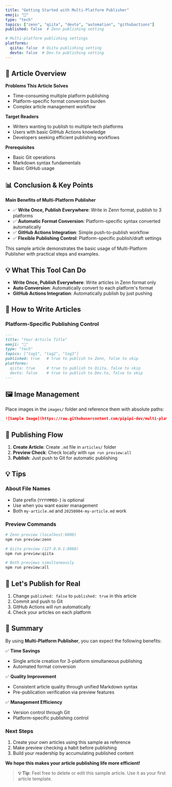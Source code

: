 ```yaml
---
title: "Getting Started with Multi-Platform Publisher"
emoji: "🚀"
type: "tech"
topics: ["zenn", "qiita", "devto", "automation", "githubactions"]
published: false  # Zenn publishing setting

# Multi-platform publishing settings
platforms:
  qiita: false  # Qiita publishing setting
  devto: false  # Dev.to publishing setting
---
```


## 🎯 Article Overview

**Problems This Article Solves**
- Time-consuming multiple platform publishing
- Platform-specific format conversion burden
- Complex article management workflow

**Target Readers**
- Writers wanting to publish to multiple tech platforms
- Users with basic GitHub Actions knowledge
- Developers seeking efficient publishing workflows

**Prerequisites**
- Basic Git operations
- Markdown syntax fundamentals
- Basic GitHub usage

## 📊 Conclusion & Key Points

**Main Benefits of Multi-Platform Publisher**
- ✅ **Write Once, Publish Everywhere**: Write in Zenn format, publish to 3 platforms
- ✅ **Automatic Format Conversion**: Platform-specific syntax converted automatically
- ✅ **GitHub Actions Integration**: Simple push-to-publish workflow
- ✅ **Flexible Publishing Control**: Platform-specific publish/draft settings

This sample article demonstrates the basic usage of Multi-Platform Publisher with practical steps and examples.

## 💡 What This Tool Can Do

- **Write Once, Publish Everywhere**: Write articles in Zenn format only
- **Auto Conversion**: Automatically convert to each platform's format
- **GitHub Actions Integration**: Automatically publish by just pushing

## 📝 How to Write Articles

### Platform-Specific Publishing Control

```markdown
---
title: "Your Article Title"
emoji: "🚀"
type: "tech"
topics: ["tag1", "tag2", "tag3"]
published: true   # true to publish to Zenn, false to skip
platforms:
  qiita: true     # true to publish to Qiita, false to skip
  devto: false    # true to publish to Dev.to, false to skip
---
```

## 🖼️ Image Management

Place images in the `images/` folder and reference them with absolute paths:

```markdown
![Sample Image](https://raw.githubusercontent.com/pipipi-dev/multi-platform-publisher/main/images/sample.png)
```

## 🔄 Publishing Flow

1. **Create Article**: Create `.md` file in `articles/` folder
2. **Preview Check**: Check locally with `npm run preview:all`
3. **Publish**: Just push to Git for automatic publishing

## 💡 Tips

### About File Names
- Date prefix (`YYYYMMDD-`) is optional
- Use when you want easier management
- Both `my-article.md` and `20250904-my-article.md` work

### Preview Commands
```bash
# Zenn preview (localhost:8000)
npm run preview:zenn

# Qiita preview (127.0.0.1:8888)
npm run preview:qiita

# Both previews simultaneously
npm run preview:all
```

## 🚀 Let's Publish for Real

1. Change `published: false` to `published: true` in this article
2. Commit and push to Git
3. GitHub Actions will run automatically
4. Check your articles on each platform

## 🎯 Summary

By using **Multi-Platform Publisher**, you can expect the following benefits:

✅ **Time Savings**
- Single article creation for 3-platform simultaneous publishing
- Automated format conversion

✅ **Quality Improvement**
- Consistent article quality through unified Markdown syntax
- Pre-publication verification via preview features

✅ **Management Efficiency**
- Version control through Git
- Platform-specific publishing control

### Next Steps
1. Create your own articles using this sample as reference
2. Make preview checking a habit before publishing
3. Build your readership by accumulating published content

**We hope this makes your article publishing life more efficient!**

> **💡 Tip**: Feel free to delete or edit this sample article. Use it as your first article template.